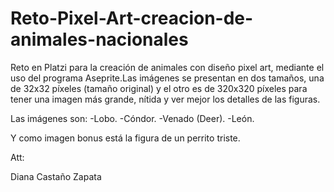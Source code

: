 # Reto-Pixel-Art-creacion-de-animales-nacionales
Reto en Platzi para la creación de animales con diseño pixel art, mediante el uso del programa Aseprite.Las imágenes se presentan en dos tamaños, una de 32x32 píxeles (tamaño original) y el otro es de 320x320 píxeles para tener una imagen más grande, nítida y ver mejor los detalles de las figuras.

Las imágenes son:
-Lobo.
-Cóndor.
-Venado (Deer).
-León.

Y como imagen bonus está la figura de un perrito triste.

Att:

Diana Castaño Zapata
